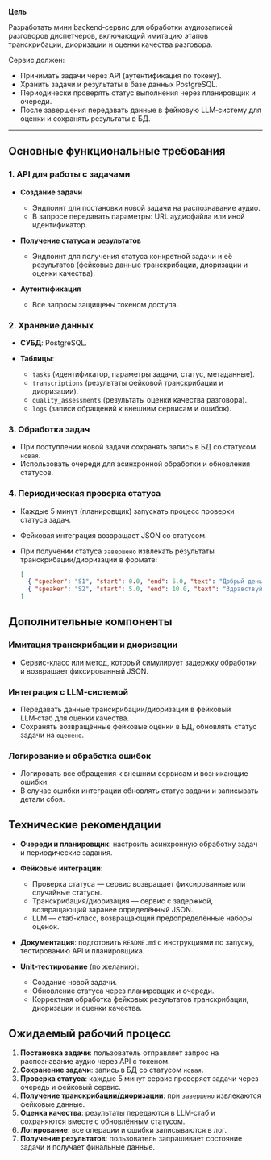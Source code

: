 **Цель**

Разработать мини backend‑сервис для обработки аудиозаписей разговоров диспетчеров, включающий имитацию этапов транскрибации, диоризации и оценки качества разговора.

Сервис должен:

* Принимать задачи через API (аутентификация по токену).
* Хранить задачи и результаты в базе данных PostgreSQL.
* Периодически проверять статус выполнения через планировщик и очереди.
* После завершения передавать данные в фейковую LLM‑систему для оценки и сохранять результаты в БД.

---

## Основные функциональные требования

### 1. API для работы с задачами

* **Создание задачи**

    * Эндпоинт для постановки новой задачи на распознавание аудио.
    * В запросе передавать параметры: URL аудиофайла или иной идентификатор.
* **Получение статуса и результатов**

    * Эндпоинт для получения статуса конкретной задачи и её результатов (фейковые данные транскрибации, диоризации и оценки качества).
* **Аутентификация**

    * Все запросы защищены токеном доступа.

### 2. Хранение данных

* **СУБД**: PostgreSQL.
* **Таблицы**:

    * `tasks` (идентификатор, параметры задачи, статус, метаданные).
    * `transcriptions` (результаты фейковой транскрибации и диоризации).
    * `quality_assessments` (результаты оценки качества разговора).
    * `logs` (записи обращений к внешним сервисам и ошибок).

### 3. Обработка задач

* При поступлении новой задачи сохранять запись в БД со статусом `новая`.
* Использовать очереди для асинхронной обработки и обновления статусов.

### 4. Периодическая проверка статуса

* Каждые 5 минут (планировщик) запускать процесс проверки статуса задач.
* Фейковая интеграция возвращает JSON со статусом.
* При получении статуса `завершено` извлекать результаты транскрибации/диоризации в формате:

  ```json
  [
    { "speaker": "S1", "start": 0.0, "end": 5.0, "text": "Добрый день, как я могу помочь?" },
    { "speaker": "S2", "start": 5.0, "end": 10.0, "text": "Здравствуйте, у меня проблема с заказом." }
  ]
  ```

## Дополнительные компоненты

### Имитация транскрибации и диоризации

* Сервис-класс или метод, который симулирует задержку обработки и возвращает фиксированный JSON.

### Интеграция с LLM‑системой

* Передавать данные транскрибации/диоризации в фейковый LLM‑стаб для оценки качества.
* Сохранять возвращённые фейковые оценки в БД, обновлять статус задачи на `оценено`.

### Логирование и обработка ошибок

* Логировать все обращения к внешним сервисам и возникающие ошибки.
* В случае ошибки интеграции обновлять статус задачи и записывать детали сбоя.

## Технические рекомендации

* **Очереди и планировщик**: настроить асинхронную обработку задач и периодические задания.
* **Фейковые интеграции**:

    * Проверка статуса — сервис возвращает фиксированные или случайные статусы.
    * Транскрибация/диоризация — сервис с задержкой, возвращающий заранее определённый JSON.
    * LLM — стаб-класс, возвращающий предопределённые наборы оценок.
* **Документация**: подготовить `README.md` с инструкциями по запуску, тестированию API и планировщика.
* **Unit‑тестирование** (по желанию):

    * Создание новой задачи.
    * Обновление статуса через планировщик и очереди.
    * Корректная обработка фейковых результатов транскрибации, диоризации и оценки качества.

## Ожидаемый рабочий процесс

1. **Постановка задачи**: пользователь отправляет запрос на распознавание аудио через API с токеном.
2. **Сохранение задачи**: запись в БД со статусом `новая`.
3. **Проверка статуса**: каждые 5 минут сервис проверяет задачи через очередь и фейковый сервис.
4. **Получение транскрибации/диоризации**: при `завершено` извлекаются фейковые данные.
5. **Оценка качества**: результаты передаются в LLM‑стаб и сохраняются вместе с обновлённым статусом.
6. **Логирование**: все операции и ошибки записываются в лог.
7. **Получение результатов**: пользователь запрашивает состояние задачи и получает финальные данные.
